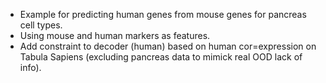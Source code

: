 - Example for predicting human genes from mouse genes for pancreas cell types. 
- Using mouse and human markers as features. 
- Add constraint to decoder (human) based on human cor=expression on Tabula Sapiens (excluding pancreas data to mimick real OOD lack of info).

```python

```
